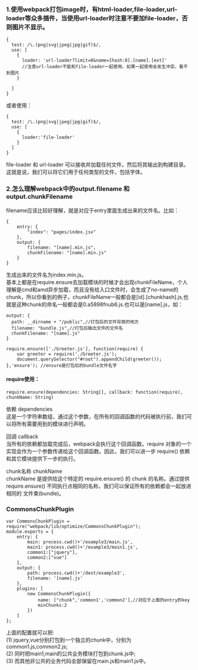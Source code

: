 ### 1.使用webpack打包image时，有html-loader,file-loader,url-loader等众多插件，当使用url-loader时注意不要加file-loader，否则图片不显示。  
```
{
  test: /\.(png|svg|jpeg|jpg|gif)$/,
  use: [
    {
      loader: 'url-loader?limit=8&name=[hash:8].[name].[ext]'
      //注意url-loader不能和file-loader一起使用，如果一起使用会发生冲突，看不到图片
    }

  ]
}
```
或者使用：
```
{
  test: /\.(png|svg|jpeg|jpg|gif)$/,
  use: [
    {
      loader:'file-loader'
    }
  ]
}
```
file-loader 和 url-loader 可以接收并加载任何文件，然后将其输出到构建目录。这就是说，我们可以将它们用于任何类型的文件，包括字体。
### 2.怎么理解webpack中的output.filename 和output.chunkFilename
filename应该比较好理解，就是对应于entry里面生成出来的文件名。比如：  
```
{
    entry: {
        "index": "pages/index.jsx"
    },
    output: {
        filename: "[name].min.js",
        chunkFilename: "[name].min.js"
    }
}
```
生成出来的文件名为index.min.js。  
基本上都是在require.ensure去加载模块的时候才会出现chunkFileName，个人理解是cmd和amd异步加载，而且没有给入口文件时，会生成了no-name的chunk，所以你看到的例子，chunkFileName一般都会是[id].[chunkhash].js,也就是这种chunk的命名一般都会是0.a5898fnub6.js.也可以是[name].js，如：
```
output: {
  path: __dirname + "/public",//打包后的文件存放的地方
  filename: "bundle.js",//打包后输出文件的文件名
  chunkFilename: "[name].js" 
}
```
```
require.ensure(['./Greeter.js'], function(require) {
    var greeter = require('./Greeter.js');
    document.querySelector("#root").appendChild(greeter());
},'ensure'); //ensure是打包后的bundle文件名字
```
#### require使用：
```
require.ensure(dependencies: String[], callback: function(require), chunkName: String)
```
依赖 dependencies  
这是一个字符串数组，通过这个参数，在所有的回调函数的代码被执行前，我们可以将所有需要用到的模块进行声明。

回调 callback  
当所有的依赖都加载完成后，webpack会执行这个回调函数。require 对象的一个实现会作为一个参数传递给这个回调函数。因此，我们可以进一步 require() 依赖和其它模块提供下一步的执行。

chunk名称 chunkName  
chunkName 是提供给这个特定的 require.ensure() 的 chunk 的名称。通过提供 require.ensure() 不同执行点相同的名称，我们可以保证所有的依赖都会一起放进相同的 文件束(bundle)。

### CommonsChunkPlugin
```
var CommonsChunkPlugin = require("webpack/lib/optimize/CommonsChunkPlugin");
module.exports = {
    entry: {
        main: process.cwd()+'/example3/main.js',
        main1: process.cwd()+'/example3/main1.js',
        common1:["jquery"],
        common2:["vue"]
    },
    output: {
        path: process.cwd()+'/dest/example3',
        filename: '[name].js'
    },
    plugins: [
        new CommonsChunkPlugin({
            name: ["chunk",'common1','common2'],//对应于上面的entry的key
            minChunks:2
        })
    ]
};
```
上面的配置就可以把:  
(1) jquery,vue分别打包到一个独立的chunk中，分别为common1.js,common2.js;  
(2) 同时把main1,main的公共业务模块打包到chunk.js中;  
(3) 而其他非公共的业务代码全部保留在main.js和main1.js中。  
